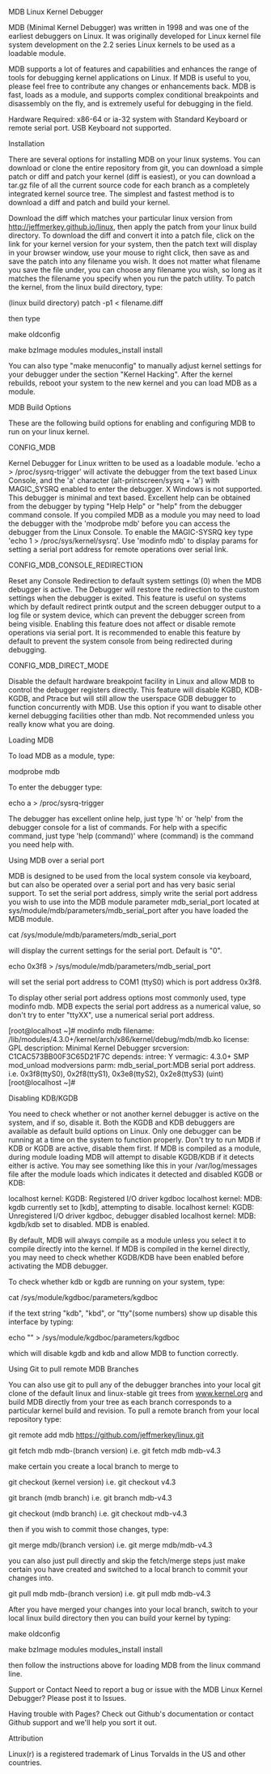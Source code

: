 MDB Linux Kernel Debugger

MDB (Minimal Kernel Debugger) was written in 1998 and was one of the 
earliest debuggers on Linux. It was originally developed for Linux 
kernel file system development on the 2.2 series Linux kernels to be 
used as a loadable module.

MDB supports a lot of features and capabilities and enhances the range 
of tools for debugging kernel applications on Linux. If MDB is useful 
to you, please feel free to contribute any changes or enhancements back. 
MDB is fast, loads as a module, and supports complex conditional breakpoints 
and disassembly on the fly, and is extremely useful for debugging in the 
field.

Hardware Required: x86-64 or ia-32 system with Standard Keyboard or remote 
serial port. USB Keyboard not supported.

Installation

There are several options for installing MDB on your linux systems. You can 
download or clone the entire repository from git, you can download a simple 
patch or diff and patch your kernel (diff is easiest), or you can download 
a tar.gz file of all the current source code for each branch as a completely 
integrated kernel source tree. The simplest and fastest method is to 
download a diff and patch and build your kernel.

Download the diff which matches your particular linux version from 
http://jeffmerkey.github.io/linux, then apply the patch from your linux build 
directory. To download the diff and convert it into a patch file, click on 
the link for your kernel version for your system, then the patch text will 
display in your browser window, use your mouse to right click, then save as 
and save the patch into any filename you wish. It does not matter what 
filename you save the file under, you can choose any filename you wish, so 
long as it matches the filename you specify when you run the patch utility. 
To patch the kernel, from the linux build directory, type:

(linux build directory) patch -p1 < filename.diff

then type

make oldconfig

make bzImage modules modules_install install

You can also type "make menuconfig" to manually adjust kernel settings for 
your debugger under the section "Kernel Hacking". After the kernel rebuilds, 
reboot your system to the new kernel and you can load MDB as a module.

MDB Build Options

These are the following build options for enabling and configuring MDB to run 
on your linux kernel.

CONFIG_MDB

Kernel Debugger for Linux written to be used as a loadable module. 
'echo a > /proc/sysrq-trigger' will activate the debugger from the text 
based Linux Console, and the 'a' character (alt-printscreen/sysrq + 'a') 
with MAGIC_SYSRQ enabled to enter the debugger. X Windows is not supported. 
This debugger is minimal and text based. Excellent help can be obtained 
from the debugger by typing "Help Help" or "help" from the debugger command 
console. If you compiled MDB as a module you may need to load the debugger 
with the 'modprobe mdb' before you can access the debugger from the Linux 
Console. To enable the MAGIC-SYSRQ key type 
'echo 1 > /proc/sys/kernel/sysrq'. Use 'modinfo mdb' to display params 
for setting a serial port address for remote operations over serial link.

CONFIG_MDB_CONSOLE_REDIRECTION

Reset any Console Redirection to default system settings (0) when the MDB 
debugger is active. The Debugger will restore the redirection to the custom 
settings when the debugger is exited. This feature is useful on systems 
which by default redirect printk output and the screen debugger output to 
a log file or system device, which can prevent the debugger screen from 
being visible. Enabling this feature does not affect or disable remote 
operations via serial port. It is recommended to enable this feature by 
default to prevent the system console from being redirected during debugging.

CONFIG_MDB_DIRECT_MODE

Disable the default hardware breakpoint facility in Linux and allow MDB to 
control the debugger registers directly. This feature will disable KGBD, 
KDB-KGDB, and Ptrace but will still allow the userspace GDB debugger to 
function concurrently with MDB. Use this option if you want to disable 
other kernel debugging facilities other than mdb. Not recommended unless 
you really know what you are doing.

Loading MDB

To load MDB as a module, type:

modprobe mdb

To enter the debugger type:

echo a > /proc/sysrq-trigger

The debugger has excellent online help, just type 'h' or 'help' from the 
debugger console for a list of commands. For help with a specific command, 
just type 'help (command)' where (command) is the command you need help with.

Using MDB over a serial port

MDB is designed to be used from the local system console via keyboard, but 
can also be operated over a serial port and has very basic serial support. 
To set the serial port address, simply write the serial port address you
wish to use into the MDB module parameter mdb_serial_port located at 
sys/module/mdb/parameters/mdb_serial_port after you have loaded the MDB 
module.

cat /sys/module/mdb/parameters/mdb_serial_port

will display the current settings for the serial port. Default is "0".

echo 0x3f8 > /sys/module/mdb/parameters/mdb_serial_port

will set the serial port address to COM1 (ttyS0) which is port address 0x3f8.

To display other serial port address options most commonly used, type modinfo 
mdb. MDB expects the serial port address as a numerical value, so don't try 
to enter "ttyXX", use a numerical serial port address.

[root@localhost ~]# modinfo mdb
filename: /lib/modules/4.3.0+/kernel/arch/x86/kernel/debug/mdb/mdb.ko
license: GPL
description: Minimal Kernel Debugger
srcversion: C1CAC573BB00F3C65D21F7C
depends:
intree: Y
vermagic: 4.3.0+ SMP mod_unload modversions
parm: mdb_serial_port:MDB serial port address. 
i.e. 0x3f8(ttyS0), 0x2f8(ttyS1), 0x3e8(ttyS2), 0x2e8(ttyS3) (uint)
[root@localhost ~]#

Disabling KDB/KGDB

You need to check whether or not another kernel debugger is active on the 
system, and if so, disable it. Both the KGDB and KDB debuggers are available 
as default build options on Linux. Only one debugger can be running at a time 
on the system to function properly. Don't try to run MDB if KDB or KGDB are 
active, disable them first. If MDB is compiled as a module, during module 
loading MDB will attempt to disable KGDB/KDB if it detects either is active. 
You may see something like this in your /var/log/messages file after the 
module loads which indicates it detected and disabled KGDB or KDB:

localhost kernel: KGDB: Registered I/O driver kgdboc
localhost kernel: MDB: kgdb currently set to [kdb], attempting to disable.
localhost kernel: KGDB: Unregistered I/O driver kgdboc, debugger disabled
localhost kernel: MDB: kgdb/kdb set to disabled. MDB is enabled.

By default, MDB will always compile as a module unless you select it to 
compile directly into the kernel. If MDB is compiled in the kernel directly, 
you may need to check whether KGDB/KDB have been enabled before activating 
the MDB debugger.

To check whether kdb or kgdb are running on your system, type:

cat /sys/module/kgdboc/parameters/kgdboc

if the text string "kdb", "kbd", or "tty"(some numbers) show up disable this 
interface by typing:

echo "" > /sys/module/kgdboc/parameters/kgdboc

which will disable kgdb and kdb and allow MDB to function correctly.

Using Git to pull remote MDB Branches

You can also use git to pull any of the debugger branches into your local git 
clone of the default linux and linux-stable git trees from www.kernel.org and 
build MDB directly from your tree as each branch corresponds to a particular 
kernel build and revision. To pull a remote branch from your local repository 
type:

git remote add mdb https://github.com/jeffmerkey/linux.git

git fetch mdb mdb-(branch version) i.e. git fetch mdb mdb-v4.3

make certain you create a local branch to merge to

git checkout (kernel version) i.e. git checkout v4.3

git branch (mdb branch) i.e. git branch mdb-v4.3

git checkout (mdb branch) i.e. git checkout mdb-v4.3

then if you wish to commit those changes, type:

git merge mdb/(branch version) i.e. git merge mdb/mdb-v4.3

you can also just pull directly and skip the fetch/merge steps just make 
certain you have created and switched to a local branch to commit your 
changes into.

git pull mdb mdb-(branch version) i.e. git pull mdb mdb-v4.3

After you have merged your changes into your local branch, switch to your 
local linux build directory then you can build your kernel by typing:

make oldconfig

make bzImage modules modules_install install

then follow the instructions above for loading MDB from the linux command 
line.

Support or Contact
Need to report a bug or issue with the MDB Linux Kernel Debugger? Please 
post it to Issues.

Having trouble with Pages? Check out Github's documentation or contact Github 
support and we'll help you sort it out.

Attribution

Linux(r) is a registered trademark of Linus Torvalds in the US and other countries.
